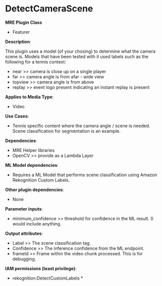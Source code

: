# DetectCameraScene #

**MRE Plugin Class**
- Featurer

**Description**:

This plugin uses a model (of your chosing) to determine what the camera scene is. Models that have been tested with it used labels such as the following for a tennis context:
- near >> camera is close up on a single player
- far >> camera angle is from afar - wide view
- topview >> camera angle is from above
- replay >> event logo present indicating an instant replay is present

**Applies to Media Type**:
- Video

**Use Cases**:
- Tennis specific content where the camera angle / scene is needed. Scene classification for segmentation is an example.

**Dependencies**:
- MRE Helper libraries
- OpenCV >> provide as a Lambda Layer

**ML Model dependencies**:
- Requires a ML Model that performs scene classification using Amazon Rekognition Custom Labels.

**Other plugin dependencies**:
- None

**Parameter inputs**:
- minimum_confidence >> threshold for confidence in the ML result. 0 would include anything.

**Output attributes**:
- Label >> The scene classification tag.
- Confidence >> The inference confidence from the ML endpoint.
- frameId >> Frame within the video chunk processed. This is for debugging.

**IAM permissions (least privilege)**:
- rekognition:DetectCustomLabels *
